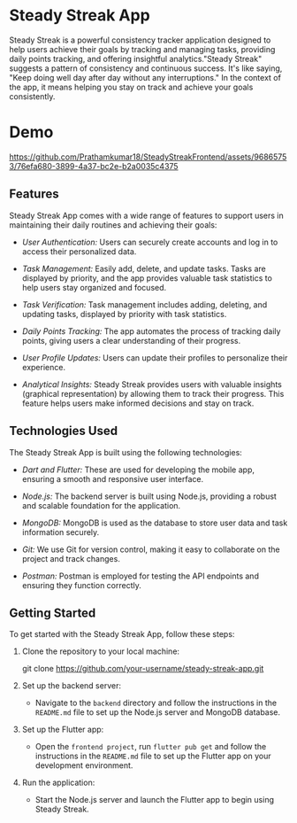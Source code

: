 # Steady Streak App
Steady Streak is a powerful consistency tracker application designed to help users achieve their goals by tracking and managing tasks, providing daily points tracking, and offering insightful analytics."Steady Streak" suggests a pattern of consistency and continuous success. It's like saying, "Keep doing well day after day without any interruptions." In the context of the app, it means helping you stay on track and achieve your goals consistently.

# Demo
https://github.com/Prathamkumar18/SteadyStreakFrontend/assets/96865753/76efa680-3899-4a37-bc2e-b2a0035c4375

## Features

Steady Streak App comes with a wide range of features to support users in maintaining their daily routines and achieving their goals:

- *User Authentication:* Users can securely create accounts and log in to access their personalized data.

- *Task Management:* Easily add, delete, and update tasks. Tasks are displayed by priority, and the app provides valuable task statistics to help users stay organized and focused.

- *Task Verification:* Task management includes adding, deleting, and updating tasks, displayed by priority with task statistics.

- *Daily Points Tracking:* The app automates the process of tracking daily points, giving users a clear understanding of their progress.

- *User Profile Updates:* Users can update their profiles to personalize their experience.

- *Analytical Insights:* Steady Streak provides users with valuable insights (graphical representation) by allowing them to track their progress.  This feature helps users make informed decisions and stay on track.

## Technologies Used

The Steady Streak App is built using the following technologies:

- *Dart and Flutter:* These are used for developing the mobile app, ensuring a smooth and responsive user interface.

- *Node.js:* The backend server is built using Node.js, providing a robust and scalable foundation for the application.

- *MongoDB:* MongoDB is used as the database to store user data and task information securely.

- *Git:* We use Git for version control, making it easy to collaborate on the project and track changes.

- *Postman:* Postman is employed for testing the API endpoints and ensuring they function correctly.

## Getting Started

To get started with the Steady Streak App, follow these steps:

1. Clone the repository to your local machine:
   
   git clone https://github.com/your-username/steady-streak-app.git
   

2. Set up the backend server:
   - Navigate to the `backend` directory and follow the instructions in the `README.md` file to set up the Node.js server and MongoDB database.

3. Set up the Flutter app:
   - Open the `frontend project`, run `flutter pub get` and follow the instructions in the `README.md` file to set up the Flutter app on your development environment.

4. Run the application:
   - Start the Node.js server and launch the Flutter app to begin using Steady Streak.
